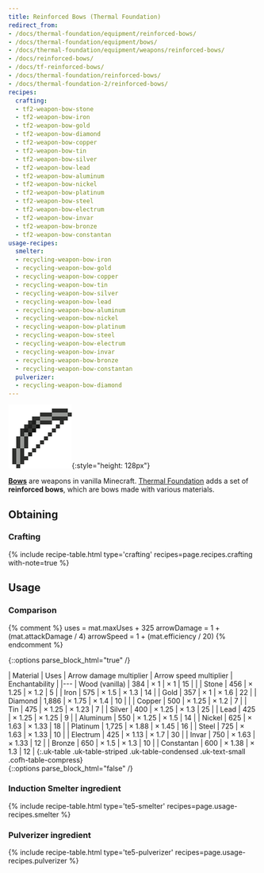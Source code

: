 ```yaml
---
title: Reinforced Bows (Thermal Foundation)
redirect_from:
- /docs/thermal-foundation/equipment/reinforced-bows/
- /docs/thermal-foundation/equipment/bows/
- /docs/thermal-foundation/equipment/weapons/reinforced-bows/
- /docs/reinforced-bows/
- /docs/tf-reinforced-bows/
- /docs/thermal-foundation/reinforced-bows/
- /docs/thermal-foundation-2/reinforced-bows/
recipes:
  crafting:
  - tf2-weapon-bow-stone
  - tf2-weapon-bow-iron
  - tf2-weapon-bow-gold
  - tf2-weapon-bow-diamond
  - tf2-weapon-bow-copper
  - tf2-weapon-bow-tin
  - tf2-weapon-bow-silver
  - tf2-weapon-bow-lead
  - tf2-weapon-bow-aluminum
  - tf2-weapon-bow-nickel
  - tf2-weapon-bow-platinum
  - tf2-weapon-bow-steel
  - tf2-weapon-bow-electrum
  - tf2-weapon-bow-invar
  - tf2-weapon-bow-bronze
  - tf2-weapon-bow-constantan
usage-recipes:
  smelter:
  - recycling-weapon-bow-iron
  - recycling-weapon-bow-gold
  - recycling-weapon-bow-copper
  - recycling-weapon-bow-tin
  - recycling-weapon-bow-silver
  - recycling-weapon-bow-lead
  - recycling-weapon-bow-aluminum
  - recycling-weapon-bow-nickel
  - recycling-weapon-bow-platinum
  - recycling-weapon-bow-steel
  - recycling-weapon-bow-electrum
  - recycling-weapon-bow-invar
  - recycling-weapon-bow-bronze
  - recycling-weapon-bow-constantan
  pulverizer:
  - recycling-weapon-bow-diamond
---
```


![Reinforced Bows](/assets/images/thermal-foundation-2/bows.gif){:style="height: 128px"}


**[Bows](https://minecraft.gamepedia.com/Bow)** are weapons in vanilla
Minecraft. [Thermal Foundation](/docs/1.12/thermal-foundation-2/) adds a set of
**reinforced bows**, which are bows made with various materials.


Obtaining
---------

### Crafting
{% include recipe-table.html type='crafting' recipes=page.recipes.crafting with-note=true %}


Usage
-----

### Comparison
{% comment %}
uses = mat.maxUses + 325
arrowDamage = 1 + (mat.attackDamage / 4)
arrowSpeed = 1 + (mat.efficiency / 20)
{% endcomment %}

{::options parse_block_html="true" /}
<div class="uk-overflow-container">
| Material | Uses | Arrow damage multiplier | Arrow speed multiplier | Enchantability |
|---
| Wood (vanilla) | 384 | × 1 | × 1 | 15 |
|
| Stone | 456 | × 1.25 | × 1.2 | 5 |
| Iron | 575 | × 1.5 | × 1.3 | 14 |
| Gold | 357 | × 1 | × 1.6 | 22 |
| Diamond | 1,886 | × 1.75 | × 1.4 | 10 |
|
| Copper | 500 | × 1.25 | × 1.2 | 7 |
| Tin | 475 | × 1.25 | × 1.23 | 7 |
| Silver | 400 | × 1.25 | × 1.3 | 25 |
| Lead | 425 | × 1.25 | × 1.25 | 9 |
| Aluminum | 550 | × 1.25 | × 1.5 | 14 |
| Nickel | 625 | × 1.63 | × 1.33 | 18 |
| Platinum | 1,725 | × 1.88 | × 1.45 | 16 |
| Steel | 725 | × 1.63 | × 1.33 | 10 |
| Electrum | 425 | × 1.13 | × 1.7 | 30 |
| Invar | 750 | × 1.63 | × 1.33 | 12 |
| Bronze | 650 | × 1.5 | × 1.3 | 10 |
| Constantan | 600 | × 1.38 | × 1.3 | 12 |
{:.uk-table .uk-table-striped .uk-table-condensed .uk-text-small .cofh-table-compress}
</div>
{::options parse_block_html="false" /}

### Induction Smelter ingredient
{% include recipe-table.html type='te5-smelter' recipes=page.usage-recipes.smelter %}

### Pulverizer ingredient
{% include recipe-table.html type='te5-pulverizer' recipes=page.usage-recipes.pulverizer %}
